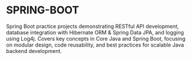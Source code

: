 # SPRING-BOOT
Spring Boot practice projects demonstrating RESTful API development, database integration with Hibernate ORM &amp; Spring Data JPA, and logging using Log4j. Covers key concepts in Core Java and Spring Boot, focusing on modular design, code reusability, and best practices for scalable Java backend development.

